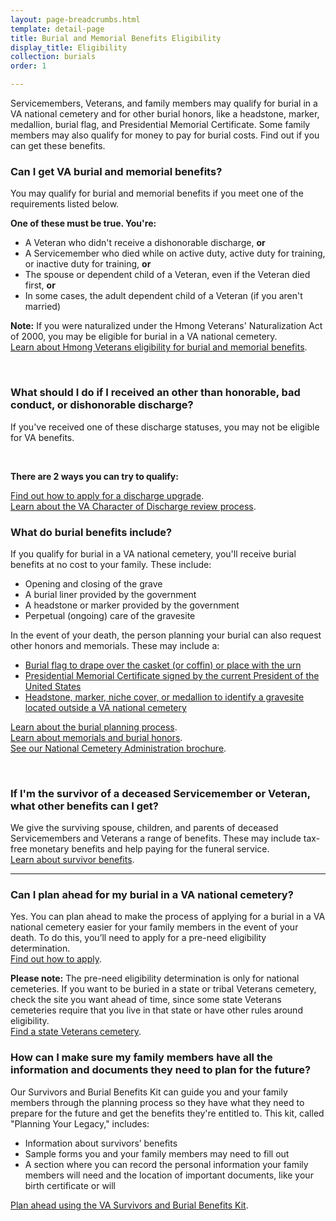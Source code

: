 ```yaml
---
layout: page-breadcrumbs.html
template: detail-page
title: Burial and Memorial Benefits Eligibility
display_title: Eligibility
collection: burials
order: 1

---
```


<div class="va-introtext">

Servicemembers, Veterans, and family members may qualify for burial in a VA national cemetery and for other burial honors, like a headstone, marker, medallion, burial flag, and Presidential Memorial Certificate. Some family members may also qualify for money to pay for burial costs. Find out if you can get these benefits.

</div>

<div class="feature" markdown="0">

### Can I get VA burial and memorial benefits?

You may qualify for burial and memorial benefits if you meet one of the requirements listed below.

**One of these must be true. You're:**


- A Veteran who didn't receive a dishonorable discharge, **or**
- A Servicemember who died while on active duty, active duty for training, or inactive duty for training, **or**
- The spouse or dependent child of a Veteran, even if the Veteran died first, **or**
- In some cases, the adult dependent child of a Veteran (if you aren't married)

**Note:** If you were naturalized under the Hmong Veterans' Naturalization Act of 2000, you may be eligible for burial in a VA national cemetery. <br>
[Learn about Hmong Veterans eligibility for burial and memorial benefits](https://www.cem.va.gov/cem/docs/factsheets/Hmong_Burial_Memorial_Benefits.pdf).

<br>

### What should I do if I received an other than honorable, bad conduct, or dishonorable discharge?

If you've received one of these discharge statuses, you may not be eligible for VA benefits.

<br>

**There are 2 ways you can try to qualify:**

[Find out how to apply for a discharge upgrade](/discharge-upgrade-instructions/).<br/>
[Learn about the VA Character of Discharge review process](/discharge-upgrade-instructions/#other-options).


</div>

### What do burial benefits include?

If you qualify for burial in a VA national cemetery, you'll receive burial benefits at no cost to your family. These include:
- Opening and closing of the grave
- A burial liner provided by the government
- A headstone or marker provided by the government
- Perpetual (ongoing) care of the gravesite

In the event of your death, the person planning your burial can also request other honors and memorials. These may include a:
- [Burial flag to drape over the casket (or coffin) or place with the urn](/burials-and-memorials/honor/flags-and-memorial-certificates/)
- [Presidential Memorial Certificate signed by the current President of the United States](/burials-and-memorials/honor/flags-and-memorial-certificates/)
- [Headstone, marker, niche cover, or medallion to identify a gravesite located outside a VA national cemetery](/burials-and-memorials/honor/headstones-markers-medallions/)

[Learn about the burial planning process](/burials-and-memorials/burial-planning/). <br />
[Learn about memorials and burial honors](/burials-and-memorials/honor/). <br>
[See our National Cemetery Administration brochure](https://www.cem.va.gov/cem/docs/factsheets/NCA_Brochure.pdf).

<br>

### If I'm the survivor of a deceased Servicemember or Veteran, what other benefits can I get?

We give the surviving spouse, children, and parents of deceased Servicemembers and Veterans a range of benefits. These may include tax-free monetary benefits and help paying for the funeral service. <br>
[Learn about survivor benefits](/burials-and-memorials/survivor-and-dependent-benefits/).

-------

### Can I plan ahead for my burial in a VA national cemetery?

Yes. You can plan ahead to make the process of applying for a burial in a VA national cemetery easier for your family members in the event of your death. To do this, you’ll need to apply for a pre-need eligibility determination. <br>
[Find out how to apply](/burials-and-memorials/pre-need/).

**Please note:** The pre-need eligibility determination is only for national cemeteries. If you want to be buried in a state or tribal Veterans cemetery, check the site you want ahead of time, since some state Veterans cemeteries require that you live in that state or have other rules around eligibility.<br>
[Find a state Veterans cemetery](https://www.cem.va.gov/cem/cems/listcem.asp).

### How can I make sure my family members have all the information and documents they need to plan for the future?
Our Survivors and Burial Benefits Kit can guide you and your family members through the planning process so they have what they need to prepare for the future and get the benefits they're entitled to. This kit, called "Planning Your Legacy," includes:
- Information about survivors’ benefits
- Sample forms you and your family members may need to fill out
- A section where you can record the personal information your family members will need and the location of important documents, like your birth certificate or will

[Plan ahead using the VA Survivors and Burial Benefits Kit](https://www.cem.va.gov/cem/docs/factsheets/Planning_Legacy_Booklet.pdf).


